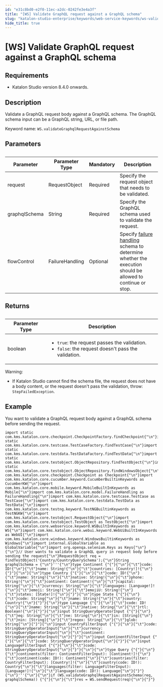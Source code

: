 ```yaml
---
id: "e31c8bd0-e2f0-11ec-a2dc-0242fe3e4a3f"
title: "[WS] Validate GraphQL request against a GraphQL schema"
slug: "katalon-studio-enterprise/keywords/web-service-keywords/ws-validate-graphql-request-against-a-graphql-schema"
hide_title: true
---
```


# <a id="concept-3985" class="anchor_top_offset"/><a id="ariaid-title1" class="anchor_top_offset"/>[WS] Validate GraphQL request against a GraphQL schema


## Requirements

<ul xmlns="http://www.w3.org/1999/xhtml" className="ul"><li className="li"><p className="p">Katalon Studio version 8.4.0 onwards.</p></li></ul> 

## Description

<p xmlns="http://www.w3.org/1999/xhtml" className="p">Validate a GraphQL request body against a GraphQL schema. The GraphQL schema input can be a GraphQL string, URL, or file path.</p> 
<p xmlns="http://www.w3.org/1999/xhtml" className="p">Keyword name: <code className="ph codeph">WS.validateGraphqlRequestAgainstSchema</code></p> 

## Parameters

<table xmlns="http://www.w3.org/1999/xhtml" className="table"><caption /><colgroup><col /><col /><col /><col /></colgroup><thead className="thead"><tr className><th className="entry anchor_top_offset" id="concept-3985__entry__1">Parameter</th><th className="entry anchor_top_offset" id="concept-3985__entry__2">Parameter Type</th><th className="entry anchor_top_offset" id="concept-3985__entry__3">Mandatory</th><th className="entry anchor_top_offset" id="concept-3985__entry__4">Description</th></tr></thead><tbody className="tbody"><tr className><td className="entry" headers="concept-3985__entry__1 concept-3985__entry__2 concept-3985__entry__3 concept-3985__entry__4 ">request</td><td className="entry" headers="concept-3985__entry__1 concept-3985__entry__2 concept-3985__entry__3 concept-3985__entry__4 ">RequestObject</td><td className="entry" headers="concept-3985__entry__1 concept-3985__entry__2 concept-3985__entry__3 concept-3985__entry__4 ">Required</td><td className="entry" headers="concept-3985__entry__1 concept-3985__entry__2 concept-3985__entry__3 concept-3985__entry__4 ">Specify the request object that needs to be validated.</td></tr><tr className><td className="entry" headers="concept-3985__entry__1 concept-3985__entry__2 concept-3985__entry__3 concept-3985__entry__4 ">graphqlSchema</td><td className="entry" headers="concept-3985__entry__1 concept-3985__entry__2 concept-3985__entry__3 concept-3985__entry__4 ">String</td><td className="entry" headers="concept-3985__entry__1 concept-3985__entry__2 concept-3985__entry__3 concept-3985__entry__4 ">Required</td><td className="entry" headers="concept-3985__entry__1 concept-3985__entry__2 concept-3985__entry__3 concept-3985__entry__4 ">Specify the GraphQL schema used to validate the request.</td></tr><tr className><td className="entry" headers="concept-3985__entry__1 concept-3985__entry__2 concept-3985__entry__3 concept-3985__entry__4 ">flowControl</td><td className="entry" headers="concept-3985__entry__1 concept-3985__entry__2 concept-3985__entry__3 concept-3985__entry__4 ">FailureHandling</td><td className="entry" headers="concept-3985__entry__1 concept-3985__entry__2 concept-3985__entry__3 concept-3985__entry__4 ">Optional</td><td className="entry" headers="concept-3985__entry__1 concept-3985__entry__2 concept-3985__entry__3 concept-3985__entry__4 ">Specify <a className="xref" href="/docs/katalon-studio-enterprise/error-management/test-maintenance/failure-handling">failure handling</a> schema to determine whether the execution should be allowed to continue or stop.</td></tr></tbody></table> 

## Returns

<table xmlns="http://www.w3.org/1999/xhtml" className="table"><caption /><colgroup><col /><col /></colgroup><thead className="thead"><tr className><th className="entry anchor_top_offset" id="concept-3985__entry__17">Parameter Type</th><th className="entry anchor_top_offset" id="concept-3985__entry__18">Description</th></tr></thead><tbody className="tbody"><tr className><td className="entry" headers="concept-3985__entry__17 concept-3985__entry__18 ">boolean</td><td className="entry" headers="concept-3985__entry__17 concept-3985__entry__18 "><ul className="ul"><li className="li"><code className="ph codeph">true</code>: the request passes the validation.</li><li className="li"><code className="ph codeph">false</code>: the request doesn't pass the validation.</li></ul></td></tr></tbody></table> 
<div xmlns="http://www.w3.org/1999/xhtml" className="p"><div className="note warning note_warning"><span className="note__title">Warning:</span> <ul className="ul"><li className="li"><p className="p">If Katalon Studio cannot find the schema file, the request does not have a body content, or the request doesn't pass the validation, throw: <code className="ph codeph">StepFailedException</code>.</p></li></ul></div></div>

## Example

<div xmlns="http://www.w3.org/1999/xhtml" className="p">You want to validate a GraphQL request body against a GraphQL schema before sending the request.<pre className="pre codeblock"><code>import static com.kms.katalon.core.checkpoint.CheckpointFactory.findCheckpoint{"\n"}import static com.kms.katalon.core.testcase.TestCaseFactory.findTestCase{"\n"}import static com.kms.katalon.core.testdata.TestDataFactory.findTestData{"\n"}import static com.kms.katalon.core.testobject.ObjectRepository.findTestObject{"\n"}import static com.kms.katalon.core.testobject.ObjectRepository.findWindowsObject{"\n"}import com.kms.katalon.core.checkpoint.Checkpoint as Checkpoint{"\n"}import com.kms.katalon.core.cucumber.keyword.CucumberBuiltinKeywords as CucumberKW{"\n"}import com.kms.katalon.core.mobile.keyword.MobileBuiltInKeywords as Mobile{"\n"}import com.kms.katalon.core.model.FailureHandling as FailureHandling{"\n"}import com.kms.katalon.core.testcase.TestCase as TestCase{"\n"}import com.kms.katalon.core.testdata.TestData as TestData{"\n"}import com.kms.katalon.core.testng.keyword.TestNGBuiltinKeywords as TestNGKW{"\n"}import com.kms.katalon.core.testobject.RequestObject{"\n"}import com.kms.katalon.core.testobject.TestObject as TestObject{"\n"}import com.kms.katalon.core.webservice.keyword.WSBuiltInKeywords as WS{"\n"}import com.kms.katalon.core.webui.keyword.WebUiBuiltInKeywords as WebUI{"\n"}import com.kms.katalon.core.windows.keyword.WindowsBuiltinKeywords as Windows{"\n"}import internal.GlobalVariable as GlobalVariable{"\n"}import org.openqa.selenium.Keys as Keys{"\n"}​{"\n"}// User wants to validate a GraphQL query in request body before sending the request{"\n"}RequestObject req = findTestObject('Country/CountryQuerySchema');{"\n"}String graphqlSchema = {"\n"}'''{"\n"}type Continent {"{"}{"\n"}{"\t"}code: ID!{"\n"}{"\t"}name: String!{"\n"}{"\t"}countries: [Country!]!{"\n"}{"}"}{"\n"}​{"\n"}type Country {"{"}{"\n"}{"\t"}code: ID!{"\n"}{"\t"}name: String!{"\n"}{"\t"}native: String!{"\n"}{"\t"}phone: String!{"\n"}{"\t"}continent: Continent!{"\n"}{"\t"}capital: String{"\n"}{"\t"}currency: String{"\n"}{"\t"}languages: [Language!]!{"\n"}{"\t"}emoji: String!{"\n"}{"\t"}emojiU: String!{"\n"}{"\t"}states: [State!]!{"\n"}{"}"}{"\n"}type State {"{"}{"\n"}{"\t"}code: String{"\n"}{"\t"}name: String!{"\n"}{"\t"}country: Country!{"\n"}{"}"}{"\n"}type Language {"{"}{"\n"}{"\t"}code: ID!{"\n"}{"\t"}name: String{"\n"}{"\t"}native: String{"\n"}{"\t"}rtl: Boolean!{"\n"}{"}"}{"\n"}input StringQueryOperatorInput {"{"}{"\n"}{"\t"}eq: String{"\n"}{"\t"}ne: String{"\n"}{"\t"}in: [String]{"\n"}{"\t"}nin: [String]{"\n"}{"\t"}regex: String{"\n"}{"\t"}glob: String{"\n"}{"}"}{"\n"}input CountryFilterInput {"{"}{"\n"}{"\t"}code: StringQueryOperatorInput{"\n"}{"\t"}currency: StringQueryOperatorInput{"\n"}{"\t"}continent: StringQueryOperatorInput{"\n"}{"}"}{"\n"}input ContinentFilterInput {"{"}{"\n"}{"\t"}code: StringQueryOperatorInput{"\n"}{"}"}{"\n"}input LanguageFilterInput {"{"}{"\n"}{"\t"}code: StringQueryOperatorInput{"\n"}{"}"}{"\n"}​{"\n"}type Query {"{"}{"\n"}{"\t"}continents(filter: ContinentFilterInput): [Continent!]!{"\n"}{"\t"}continent(code: ID!): Continent{"\n"}{"\t"}countries(filter: CountryFilterInput): [Country!]!{"\n"}{"\t"}country(code: ID!): Country{"\n"}{"\t"}languages(filter: LanguageFilterInput): [Language!]!{"\n"}{"\t"}language(code: ID!): Language{"\n"}{"}"}{"\n"}'''{"\n"}​{"\n"}if (WS.validateGraphqlRequestAgainstSchema(req, graphqlSchema)) {"{"}{"\n"}{"\t"}res = WS.sendRequest(req){"\n"}{"}"}</code></pre></div>
